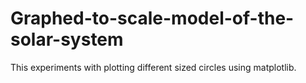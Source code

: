 # Graphed-to-scale-model-of-the-solar-system

This experiments with plotting different sized circles using matplotlib.
